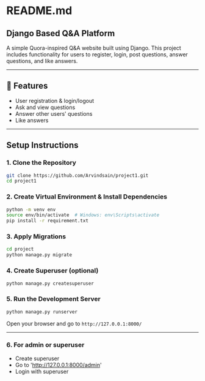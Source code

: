 # README.md

## Django Based Q&A Platform

A simple Quora-inspired Q&A website built using Django. This project includes functionality for users to register, login, post questions, answer questions, and like answers.

---

## 🚀 Features

- User registration & login/logout
- Ask and view questions
- Answer other users' questions
- Like answers

---

## Setup Instructions

### 1. Clone the Repository
```bash
git clone https://github.com/Arvindsain/project1.git
cd project1
```

### 2. Create Virtual Environment & Install Dependencies
```bash
python -m venv env
source env/bin/activate  # Windows: env\Scripts\activate
pip install -r requirement.txt
```

### 3. Apply Migrations
```bash
cd project
python manage.py migrate
```

### 4. Create Superuser (optional)
```bash
python manage.py createsuperuser
```

### 5. Run the Development Server
```bash
python manage.py runserver
```

Open your browser and go to `http://127.0.0.1:8000/`

---

### 6. For admin or superuser
- Create superuser
- Go to 'http://127.0.0.1:8000/admin'
- Login with superuser 